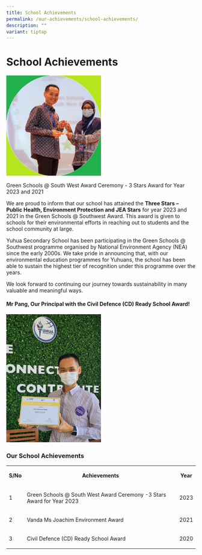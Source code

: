 ```yaml
---
title: School Achievements
permalink: /our-achievements/school-achievements/
description: ""
variant: tiptap
---
```

<h1><strong>School Achievements</strong></h1>
<div class="isomer-image-wrapper">
<img style="width: 50%;" height="auto" width="100%" alt="" src="/images/green_schools1.jpg">
</div>
<p>Green Schools @ South West Award Ceremony - 3 Stars Award for Year 2023
and 2021</p>
<p>We are proud to inform that our school has attained the&nbsp;<strong>Three Stars – Public Health, Environment Protection and JEA Stars</strong>&nbsp;for
year 2023 and 2021 in the Green Schools @ Southwest Award. This award is
given to schools for their environmental efforts in reaching out to students
and the school community at large.</p>
<p>Yuhua Secondary School has been participating in the Green Schools @ Southwest
programme organised by National Environment Agency (NEA) since the early
2000s. We take pride in announcing that, with our environmental education
programmes for Yuhuans, the school has been able to sustain the highest
tier of recognition under this programme over the years.</p>
<p>We look forward to continuing our journey towards sustainability in many
valuable and meaningful ways.</p>
<h4>Mr Pang, Our Principal with the Civil Defence (CD) Ready School Award!</h4>
<div class="isomer-image-wrapper">
<img style="width: 50%;" height="auto" width="100%" alt="" src="/images/SCDF%20CD%20readyWith%20Mr%20Pang.jpg">
</div>
<h3>Our School Achievements</h3>
<table style="minWidth: 75px">
<colgroup>
<col>
<col>
<col>
</colgroup>
<tbody>
<tr>
<th rowspan="1" colspan="1">
<p>S/No</p>
</th>
<th rowspan="1" colspan="1">
<p>Achievements</p>
</th>
<th rowspan="1" colspan="1">
<p>Year</p>
</th>
</tr>
<tr>
<td rowspan="1" colspan="1">
<p>1</p>
</td>
<td rowspan="1" colspan="1">
<p>Green Schools @ South West Award Ceremony -3 Stars Award for Year 2023</p>
</td>
<td rowspan="1" colspan="1">
<p>2023</p>
</td>
</tr>
<tr>
<td rowspan="1" colspan="1">
<p>2</p>
</td>
<td rowspan="1" colspan="1">
<p>Vanda Ms Joachim Environment Award</p>
</td>
<td rowspan="1" colspan="1">
<p>2021</p>
</td>
</tr>
<tr>
<td rowspan="1" colspan="1">
<p>3</p>
</td>
<td rowspan="1" colspan="1">
<p>Civil Defence (CD) Ready School Award</p>
</td>
<td rowspan="1" colspan="1">
<p>2020</p>
</td>
</tr>
</tbody>
</table>
<p></p>